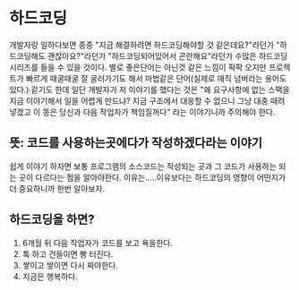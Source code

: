 # 하드코딩
개발자랑 일하다보면 종종 "지금 해결하려면 하드코딩해야할 것 같은데요?"라던가 "하드코딩해도 괜찮아요?"라던가 "하드코딩되어있어서 곤란해요"라던가 수많은 하드코딩 시리즈를 들을 수 있을 것이다. 별로 좋은단어는 아닌것 같은 느낌이 팍팍 오지만 프로젝트가 빠르게 때굴때굴 잘 굴러가기도 해서 마법같은 단어(실제로 매직 넘버라는 용어도 있다.) 같기도 한데 일단 개발자가 저 이야기를 했다는 것은 "왜 요구사항에 없는 스팩을 지금 이야기해서 일을 어렵게 만드냐? 지금 구조에서 대응할 수 없으니 그냥 대충 때려 넣겠고 이 똥은 당신과 다음 작업자가 책임질꺼다" 라는 이야기니까 주의해야 한다.

## 뜻: 코드를 사용하는곳에다가 작성하겠다라는 이야기
쉽게 이야기 하자면 보통 프로그램의 소스코드는 작성되는 곳과 그 코드가 사용하는 되는 곳이 다르다는 점을 알아야한다. 이유는.....이유보다는 하드코딩의 영향이 어떤지가 더 중요하니까 한번 알아보자.

## 하드코딩을 하면?
1. 6개월 뒤 다음 작업자가 코드를 보고 욕을한다.
2. 톡 하고 건들이면 빵 터진다.
3. 쌓이고 쌓이면 다시 짜야한다.
4. 지금은 행복하다.
